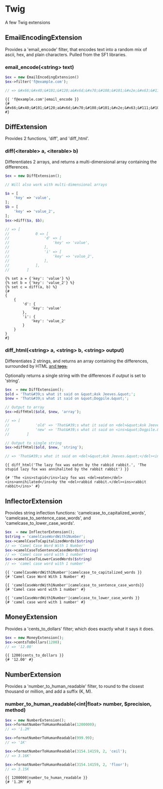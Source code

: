 # Twig

A few Twig extensions

## EmailEncodingExtension

Provides a 'email_encode' filter, that encodes text into a random mix of ascii, hex, and plain characters. Pulled from the SF1 libraries.

### email_encode(\<string\> text)

```php
$ex = new EmailEncodingExtension()
$ex->filter('f@example.com');

// => &#x66;&#x40;&#101;&#120;a&#x6d;&#x70;&#108;&#101;&#x2e;&#x63;&#111;&#109;
```

```twig
{{ 'f@example.com'|email_encode }}
{# &#x66;&#x40;&#101;&#120;a&#x6d;&#x70;&#108;&#101;&#x2e;&#x63;&#111;&#109; #}
```

## DiffExtension

Provides 2 functions, 'diff', and 'diff_html'. 

### diff(\<iterable\> a, \<iterable\> b)

Differentiates 2 arrays, and returns a multi-dimensional array containing the differences.

```php
$ex = new DiffExtension();

// Will also work with multi-dimensional arrays

$a = [
    'key' => 'value',
];
$b = [
    'key' => 'value_2',
];
$ex->diff($a, $b);

// => [
//            0 => [
//                'd' => [
//                    'key' => 'value',
//                ],
//                'i' => [
//                    'key' => 'value_2',
//                ],
//            ],
//        ] 
```

```twig
{% set a = {'key': 'value'} %}
{% set b = {'key': 'value_2'} %}
{% set c = diff(a, b) %}
{# 
{
    {
        'd': {
            'key': 'value'
        },
        'i': {
            'key': 'value_2'
        }
    }
}
#}

```

### diff_html(\<string\> a, \<string\> b, \<string\> output)

Differentiates 2 strings, and returns an array containing the differences, surrounded by HTML <ins> and <del> tags.

Optionally returns a single string with the differences if *output* is set to 'string'.
 

```php
$ex  = new DiffExtension();
$old = 'That&#39;s what it said on &quot;Ask Jeeves.&quot;';
$new = 'That&#39;s what it said on &quot;Dogpile.&quot;';

// Output to array
$ex->diffHtml($old, $new, 'array');

// => [
//            'old' => 'That&#39;s what it said on <del>&quot;Ask Jeeves.&quot;</del>',
//            'new' => 'That&#39;s what it said on <ins>&quot;Dogpile.&quot;</ins>',
//        ]

// Output to single string
$ex->diffHtml($old, $new, 'string');

// => 'That&#39;s what it said on <del>&quot;Ask Jeeves.&quot;</del><ins>&quot;Dogpile.&quot;</ins>';
```

```twig
{{ diff_html('The lazy fox was eaten by the rabbid rabbit.', 'The stupid lazy fox was annihalited by the rabbit rabbit') }}

{# 'The <ins>stupid</ins>lazy fox was <del>eaten</del><ins>annihilated</ins>by the <del>rabbid rabbit.</del><ins>rabbit rabbit</ins>' #} 
```

## InflectorExtension

Provides string inflection functions: 'camelcase_to_capitalized_words', 'camelcase_to_sentence_case_words', and 'camelcase_to_lower_case_words'.

```php
$ex  = new InflectorExtension();
$string = 'camelCaseWordWith1Number';
$ex->camelCaseToCapitalizedWords($string)
// => 'Camel Case Word With 1 Number'
$ex->camelCaseToSentenceCasedWords($string)
// => 'Camel case word with 1 number'
$ex->camelCaseToLowerCasedWords($string)
// => 'camel case word with 1 number'
```

```twig
{{ 'camelCaseWordWith1Number'|camelcase_to_capitalized_words }}
{# 'Camel Case Word With 1 Number' #}

{{ 'camelCaseWordWith1Number'|camelcase_to_sentence_case_words}}
{# 'Camel case word with 1 number' #}

{{ 'camelCaseWordWith1Number'|camelcase_to_lower_case_words }}
{# 'camel case word with 1 number' #}
```

## MoneyExtension

Provides a 'cents_to_dollars' filter; which does exactly what it says it does.

```php
$ex = new MoneyExtension();
$ex->centsToDollars(1200);
// => '12.00'
```

```twig
{{ 1200|cents_to_dollars }}
{# '12.00' #}
```

## NumberExtension

Provides a 'number_to_human_readable' filter, to round to the closest thousand or million, and add a suffix (K, M).

### number_to_human_readable(<int|float> number, <int> $precision, <string> method)

```php
$ex = new NumberExtension();
$ex->formatNumberToHumanReadable(1200000);
// => '1.2M'

$ex->formatNumberToHumanReadable(999.99);
// => '1K'

$ex->formatNumberToHumanReadable(3154.14159, 2, 'ceil');
// => 3.16K'

$ex->formatNumberToHumanReadable(3154.14159, 2, 'floor');
// => 3.15K
```

```twig
{{ 1200000|number_to_human_readable }}
{# '1.2M' #}
```